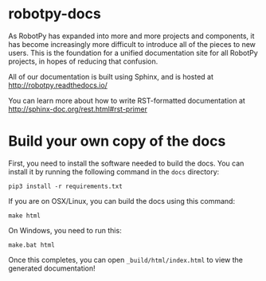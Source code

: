 robotpy-docs
============

As RobotPy has expanded into more and more projects and components, it has
become increasingly more difficult to introduce all of the pieces to new
users. This is the foundation for a unified documentation site for all
RobotPy projects, in hopes of reducing that confusion.

All of our documentation is built using Sphinx, and is hosted at
http://robotpy.readthedocs.io/

You can learn more about how to write RST-formatted documentation
at http://sphinx-doc.org/rest.html#rst-primer

Build your own copy of the docs
===============================

First, you need to install the software needed to build the docs. You can
install it by running the following command in the `docs` directory:

    pip3 install -r requirements.txt

If you are on OSX/Linux, you can build the docs using this command:

    make html

On Windows, you need to run this:

    make.bat html

Once this completes, you can open `_build/html/index.html` to view the
generated documentation!
